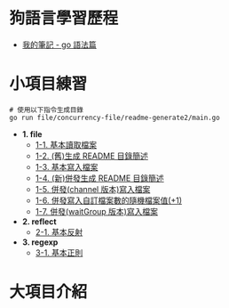 # 狗語言學習歷程

- [我的筆記 - go 語法篇](https://hackmd.io/IrpAln1QQ4GsVW-_fW6nNA?view)

# 小項目練習

```command
# 使用以下指令生成目錄
go run file/concurrency-file/readme-generate2/main.go
```

<!--TOC-->
- **1. file**
  - [1-1. 基本讀取檔案](basic/file/basic/read-file/main.go)
  - [1-2. (舊)生成 README 目錄簡述](basic/file/readme-generate/main.go)
  - [1-3. 基本寫入檔案](basic/file/basic/write-file/main.go)
  - [1-4. (新)併發生成 README 目錄簡述](basic/file/concurrency-file/readme-generate2/main.go)
  - [1-5. 併發(channel 版本)寫入檔案](basic/file/concurrency-file/write/chan/main.go)
  - [1-6. 併發寫入自訂檔案數的隨機檔案值(+1)](basic/file/concurrency-file/write-and-read/main.go)
  - [1-7. 併發(waitGroup 版本)寫入檔案](basic/file/concurrency-file/write/wait-group/main.go)
- **2. reflect**
  - [2-1. 基本反射](basic/reflect/main.go)
- **3. regexp**
  - [3-1. 基本正則](basic/regexp/main.go)
<!--TOC-->

# 大項目介紹
